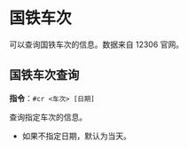 # 国铁车次

可以查询国铁车次的信息。数据来自 12306 官网。

## 国铁车次查询 <LvBadge lv=3 />

**指令**：`#cr <车次> [日期]`

查询指定车次的信息。

-   如果不指定日期，默认为当天。

